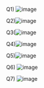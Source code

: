 Q1) ![image](https://github.com/ukkashah11/PF-Fall-2023/assets/115150510/e827f02a-1702-4b55-b049-215c6d12e44a)

Q2)![image](https://github.com/ukkashah11/PF-Fall-2023/assets/115150510/3b775eea-4970-4894-82b5-2f031e9230aa)

Q3(![image](https://github.com/ukkashah11/PF-Fall-2023/assets/115150510/5a04e1e0-3912-42fb-9ac6-af1a0b2242bb)

Q4)![image](https://github.com/ukkashah11/PF-Fall-2023/assets/115150510/8551b177-91ea-436d-b89c-180d10f09a1c)

Q5)![image](https://github.com/ukkashah11/PF-Fall-2023/assets/115150510/1e2240eb-1ea6-4353-a8ca-fbedff22f926)

Q6) ![image](https://github.com/ukkashah11/PF-Fall-2023/assets/115150510/f710a620-9218-47f3-9239-987fc5a04b69)

Q7) ![image](https://github.com/ukkashah11/PF-Fall-2023/assets/115150510/9b5b7287-f225-479d-99cb-c7d22b3e895e)


